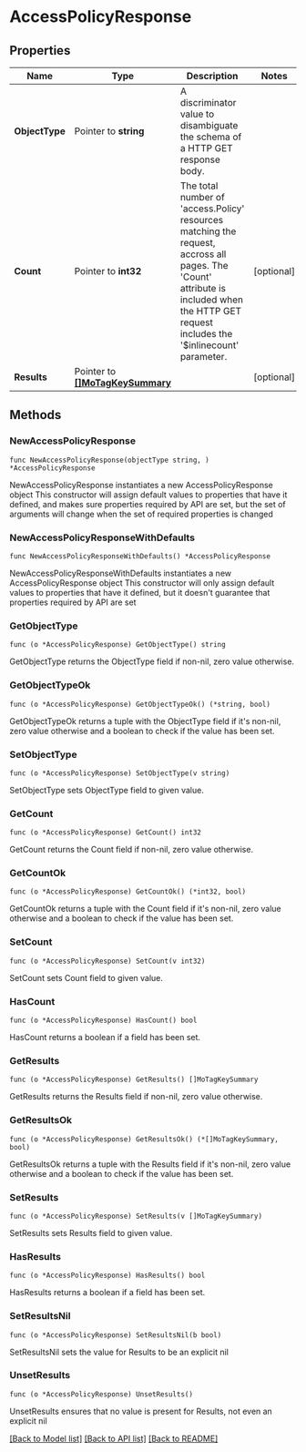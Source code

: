 # AccessPolicyResponse

## Properties

Name | Type | Description | Notes
------------ | ------------- | ------------- | -------------
**ObjectType** | Pointer to **string** | A discriminator value to disambiguate the schema of a HTTP GET response body. | 
**Count** | Pointer to **int32** | The total number of &#39;access.Policy&#39; resources matching the request, accross all pages. The &#39;Count&#39; attribute is included when the HTTP GET request includes the &#39;$inlinecount&#39; parameter. | [optional] 
**Results** | Pointer to [**[]MoTagKeySummary**](MoTagKeySummary.md) |  | [optional] 

## Methods

### NewAccessPolicyResponse

`func NewAccessPolicyResponse(objectType string, ) *AccessPolicyResponse`

NewAccessPolicyResponse instantiates a new AccessPolicyResponse object
This constructor will assign default values to properties that have it defined,
and makes sure properties required by API are set, but the set of arguments
will change when the set of required properties is changed

### NewAccessPolicyResponseWithDefaults

`func NewAccessPolicyResponseWithDefaults() *AccessPolicyResponse`

NewAccessPolicyResponseWithDefaults instantiates a new AccessPolicyResponse object
This constructor will only assign default values to properties that have it defined,
but it doesn't guarantee that properties required by API are set

### GetObjectType

`func (o *AccessPolicyResponse) GetObjectType() string`

GetObjectType returns the ObjectType field if non-nil, zero value otherwise.

### GetObjectTypeOk

`func (o *AccessPolicyResponse) GetObjectTypeOk() (*string, bool)`

GetObjectTypeOk returns a tuple with the ObjectType field if it's non-nil, zero value otherwise
and a boolean to check if the value has been set.

### SetObjectType

`func (o *AccessPolicyResponse) SetObjectType(v string)`

SetObjectType sets ObjectType field to given value.


### GetCount

`func (o *AccessPolicyResponse) GetCount() int32`

GetCount returns the Count field if non-nil, zero value otherwise.

### GetCountOk

`func (o *AccessPolicyResponse) GetCountOk() (*int32, bool)`

GetCountOk returns a tuple with the Count field if it's non-nil, zero value otherwise
and a boolean to check if the value has been set.

### SetCount

`func (o *AccessPolicyResponse) SetCount(v int32)`

SetCount sets Count field to given value.

### HasCount

`func (o *AccessPolicyResponse) HasCount() bool`

HasCount returns a boolean if a field has been set.

### GetResults

`func (o *AccessPolicyResponse) GetResults() []MoTagKeySummary`

GetResults returns the Results field if non-nil, zero value otherwise.

### GetResultsOk

`func (o *AccessPolicyResponse) GetResultsOk() (*[]MoTagKeySummary, bool)`

GetResultsOk returns a tuple with the Results field if it's non-nil, zero value otherwise
and a boolean to check if the value has been set.

### SetResults

`func (o *AccessPolicyResponse) SetResults(v []MoTagKeySummary)`

SetResults sets Results field to given value.

### HasResults

`func (o *AccessPolicyResponse) HasResults() bool`

HasResults returns a boolean if a field has been set.

### SetResultsNil

`func (o *AccessPolicyResponse) SetResultsNil(b bool)`

 SetResultsNil sets the value for Results to be an explicit nil

### UnsetResults
`func (o *AccessPolicyResponse) UnsetResults()`

UnsetResults ensures that no value is present for Results, not even an explicit nil

[[Back to Model list]](../README.md#documentation-for-models) [[Back to API list]](../README.md#documentation-for-api-endpoints) [[Back to README]](../README.md)


